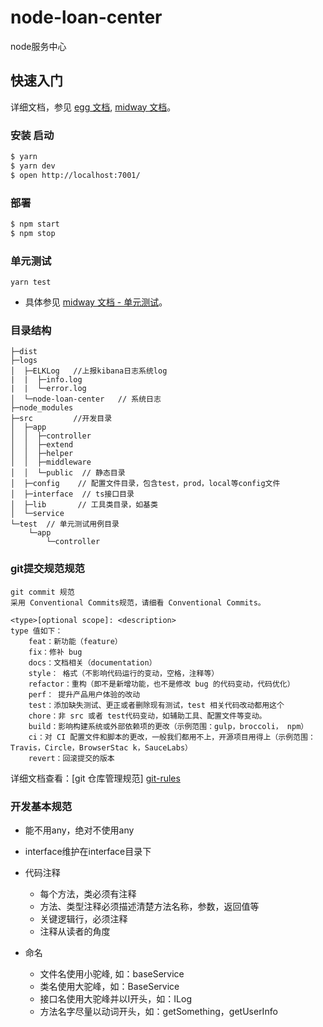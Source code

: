 # node-loan-center

node服务中心

## 快速入门
详细文档，参见 [egg 文档][eggjs], [midway 文档][midway]。

### 安装 启动

```bash
$ yarn
$ yarn dev
$ open http://localhost:7001/
```

### 部署

```bash
$ npm start
$ npm stop
```

### 单元测试
```
yarn test

```
- 具体参见 [midway 文档 - 单元测试](https://eggjs.org/zh-cn/core/unittest)。

### 目录结构
```
├─dist
├─logs
│  ├─ELKLog   //上报kibana日志系统log
|  |  ├─info.log
|  |  └─error.log
│  └─node-loan-center   // 系统日志
├─node_modules
├─src         //开发目录
│  ├─app
│  │  ├─controller
│  │  ├─extend
│  │  ├─helper
│  │  ├─middleware
│  │  └─public  // 静态目录
│  ├─config    // 配置文件目录，包含test，prod，local等config文件
│  ├─interface  // ts接口目录
│  ├─lib       // 工具类目录，如基类
│  └─service   
└─test  // 单元测试用例目录
    └─app
        └─controller

```
### git提交规范规范
```
git commit 规范
采用 Conventional Commits规范，请细看 Conventional Commits。

<type>[optional scope]: <description>
type 值如下：
    feat：新功能（feature）
    fix：修补 bug
    docs：文档相关（documentation）
    style： 格式（不影响代码运行的变动，空格，注释等）
    refactor：重构（即不是新增功能，也不是修改 bug 的代码变动，代码优化）
    perf： 提升产品用户体验的改动
    test：添加缺失测试、更正或者删除现有测试，test 相关代码改动都用这个
    chore：非 src 或者 test代码变动，如辅助工具、配置文件等变动。
    build：影响构建系统或外部依赖项的更改（示例范围：gulp，broccoli， npm）
    ci：对 CI 配置文件和脚本的更改，一般我们都用不上，开源项目用得上（示例范围：Travis，Circle，BrowserStac k，SauceLabs）
    revert：回滚提交的版本
```
详细文档查看：[git 仓库管理规范] [git-rules]

### 开发基本规范
- 能不用any，绝对不使用any

- interface维护在interface目录下

- 代码注释
  - 每个方法，类必须有注释
  - 方法、类型注释必须描述清楚方法名称，参数，返回值等
  - 关键逻辑行，必须注释
  - 注释从读者的角度
   
- 命名
  - 文件名使用小驼峰, 如：baseService
  - 类名使用大驼峰，如：BaseService
  - 接口名使用大驼峰并以I开头，如：ILog
  - 方法名字尽量以动词开头，如：getSomething，getUserInfo
  
[midway]: https://midwayjs.org
[git-rules]: https://confluence.sui.work/pages/viewpage.action?pageId=51120607
[eggjs]: https://eggjs.org/zh-cn/
